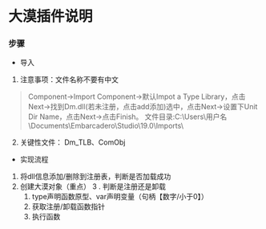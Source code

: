 # 大漠插件说明



### 步骤
* 导入
1. 注意事项：文件名称不要有中文
> Component->Import Component->默认Impot a Type Library，点击Next->找到Dm.dll(若未注册，点击add添加)选中，点击Next->设置下Unit Dir Name，点击Next->点击Finish。 
> 文件目录:C:\Users\用户名\Documents\Embarcadero\Studio\19.0\Imports\
2. 关键性文件： Dm_TLB、ComObj

* 实现流程
1. 将dll信息添加/删除到注册表，判断是否加载成功
2. 创建大漠对象（重点）
3   . 判断是注册还是卸载
    1. type声明函数原型、var声明变量（句柄【数字/小于0】）
    2. 获取注册/卸载函数指针
    3. 执行函数